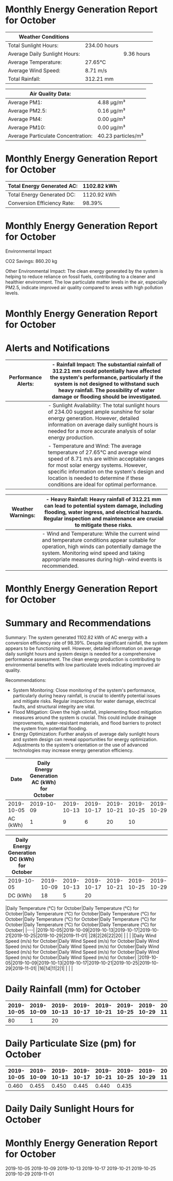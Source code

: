 # Monthly Energy Generation Report for October

|Weather Conditions| | |
|---|---|---|
|Total Sunlight Hours:|234.00 hours| |
|Average Daily Sunlight Hours:| |9.36 hours|
|Average Temperature:|27.65°C| |
|Average Wind Speed:|8.71 m/s| |
|Total Rainfall:|312.21 mm| |

|Air Quality Data:| |
|---|---|
|Average PM1:|4.88 μg/m³|
|Average PM2.5:|0.16 μg/m³|
|Average PM4:|0.00 μg/m³|
|Average PM10:|0.00 μg/m³|
|Average Particulate Concentration:|40.23 particles/m³|

# Monthly Energy Generation Report for October

|Total Energy Generated AC:|1102.82 kWh|
|---|---|
|Total Energy Generated DC:|1120.92 kWh|
|Conversion Efficiency Rate:|98.39%|

# Monthly Energy Generation Report for October

Environmental Impact

CO2 Savings:
860.20 kg

Other Environmental Impact: The clean energy generated by the system is helping to reduce reliance on fossil fuels, contributing to a cleaner and healthier environment. The low particulate matter levels in the air, especially PM2.5, indicate improved air quality compared to areas with high pollution levels.

# Monthly Energy Generation Report for October

# Alerts and Notifications

|Performance Alerts:|- Rainfall Impact: The substantial rainfall of 312.21 mm could potentially have affected the system's performance, particularly if the system is not designed to withstand such heavy rainfall. The possibility of water damage or flooding should be investigated.|
|---|---|
| |- Sunlight Availability: The total sunlight hours of 234.00 suggest ample sunshine for solar energy generation. However, detailed information on average daily sunlight hours is needed for a more accurate analysis of solar energy production.|
| |- Temperature and Wind: The average temperature of 27.65°C and average wind speed of 8.71 m/s are within acceptable ranges for most solar energy systems. However, specific information on the system's design and location is needed to determine if these conditions are ideal for optimal performance.|

|Weather Warnings:|- Heavy Rainfall: Heavy rainfall of 312.21 mm can lead to potential system damage, including flooding, water ingress, and electrical hazards. Regular inspection and maintenance are crucial to mitigate these risks.|
|---|---|
| |- Wind and Temperature: While the current wind and temperature conditions appear suitable for operation, high winds can potentially damage the system. Monitoring wind speed and taking appropriate measures during high-wind events is recommended.|

# Monthly Energy Generation Report for October

# Summary and Recommendations

Summary: The system generated 1102.82 kWh of AC energy with a conversion efficiency rate of 98.39%. Despite significant rainfall, the system appears to be functioning well. However, detailed information on average daily sunlight hours and system design is needed for a comprehensive performance assessment. The clean energy production is contributing to environmental benefits with low particulate levels indicating improved air quality.

Recommendations:

- System Monitoring: Close monitoring of the system's performance, particularly during heavy rainfall, is crucial to identify potential issues and mitigate risks. Regular inspections for water damage, electrical faults, and structural integrity are vital.
- Flood Mitigation: Given the high rainfall, implementing flood mitigation measures around the system is crucial. This could include drainage improvements, water-resistant materials, and flood barriers to protect the system from potential flooding.
- Energy Optimization: Further analysis of average daily sunlight hours and system design can reveal opportunities for energy optimization. Adjustments to the system's orientation or the use of advanced technologies may increase energy generation efficiency.

|Date|Daily Energy Generation AC (kWh) for October| | | | | | | |
|---|---|---|---|---|---|---|---|---|
|2019-10-05|2019-10-09|2019-10-13|2019-10-17|2019-10-21|2019-10-25|2019-10-29|2019-11-01| |
|AC (kWh)|1|9|6|20|10| | | |

|Daily Energy Generation DC (kWh) for October| | | | | | | | |
|---|---|---|---|---|---|---|---|---|
|2019-10-05|2019-10-09|2019-10-13|2019-10-17|2019-10-21|2019-10-25|2019-10-29|2019-11-01| |
|DC (kWh)|18|5|20| | | | | |

|Daily Temperature (°C) for October|Daily Temperature (°C) for October|Daily Temperature (°C) for October|Daily Temperature (°C) for October|Daily Temperature (°C) for October|Daily Temperature (°C) for October|Daily Temperature (°C) for October|Daily Temperature (°C) for October|
|---|
|2019-10-05|2019-10-09|2019-10-13|2019-10-17|2019-10-21|2019-10-25|2019-10-29|2019-11-01|
|28|2|26|22|20| | | |
|Daily Wind Speed (m/s) for October|Daily Wind Speed (m/s) for October|Daily Wind Speed (m/s) for October|Daily Wind Speed (m/s) for October|Daily Wind Speed (m/s) for October|Daily Wind Speed (m/s) for October|Daily Wind Speed (m/s) for October|Daily Wind Speed (m/s) for October|
|2019-10-05|2019-10-09|2019-10-13|2019-10-17|2019-10-21|2019-10-25|2019-10-29|2019-11-01|
|16|14|11|2|1| | | |

# Daily Rainfall (mm) for October

|2019-10-05|2019-10-09|2019-10-13|2019-10-17|2019-10-21|2019-10-25|2019-10-29|2019-11-01|
|---|---|---|---|---|---|---|---|
|80|1|20| | | | | |

# Daily Particulate Size (pm) for October

|2019-10-05|2019-10-09|2019-10-13|2019-10-17|2019-10-21|2019-10-25|2019-10-29|2019-11-01|
|---|---|---|---|---|---|---|---|
|0.460|0.455|0.450|0.445|0.440|0.435| | |

# Daily Daily Sunlight Hours for October

# Monthly Energy Generation Report for October

2019-10-05
2019-10-09
2019-10-13
2019-10-17
2019-10-21
2019-10-25
2019-10-29
2019-11-01